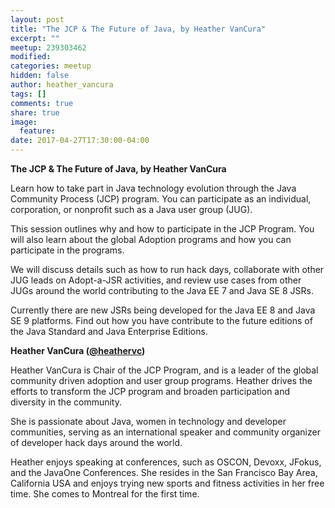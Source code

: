 ```yaml
---
layout: post
title: "The JCP & The Future of Java, by Heather VanCura"
excerpt: ""
meetup: 239303462
modified:
categories: meetup
hidden: false
author: heather_vancura
tags: []
comments: true
share: true
image:
  feature:
date: 2017-04-27T17:30:00-04:00
---
```


__The JCP & The Future of Java, by Heather VanCura__

Learn how to take part in Java technology evolution through the Java Community Process (JCP) program. You can participate as an individual, corporation, or nonprofit such as a Java user group (JUG). 

This session outlines why and how to participate in the JCP Program. You will also learn about the global Adoption programs and how you can participate in the programs. 

We will discuss details such as how to run hack days, collaborate with other JUG leads on Adopt-a-JSR activities, and review use cases from other JUGs around the world contributing to the Java EE 7 and Java SE 8 JSRs. 

Currently there are new JSRs being developed for the Java EE 8 and Java SE 9 platforms. Find out how you have contribute to the future editions of the Java Standard and Java Enterprise Editions.

__Heather VanCura ([@heathervc](https://twitter.com/heathervs))__

Heather VanCura is Chair of the JCP Program, and is a leader of the global community driven adoption and user group programs. Heather drives the efforts to transform the JCP program and broaden participation and diversity in the community. 

She is passionate about Java, women in technology and developer communities, serving as an international speaker and community organizer of developer hack days around the world. 

Heather enjoys speaking at conferences, such as OSCON, Devoxx, JFokus, and the JavaOne Conferences. She resides in the San Francisco Bay Area, California USA and enjoys trying new sports and fitness activities in her free time. She comes to Montreal for the first time.
